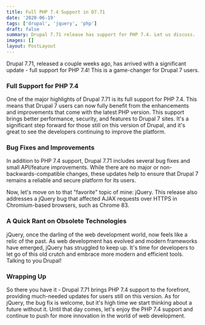 ```yaml
---
title: Full PHP 7.4 Support in D7.71
date: '2020-06-19'
tags: ['drupal', 'jquery', 'php']
draft: false
summary: Drupal 7.71 release has support for PHP 7.4. Let us discuss.
images: []
layout: PostLayout
---
```


Drupal 7.71, released a couple weeks ago, has arrived with a significant update - full support for PHP 7.4! This is a game-changer for Drupal 7 users.

### Full Support for PHP 7.4

One of the major highlights of Drupal 7.71 is its full support for PHP 7.4. This means that Drupal 7 users can now fully benefit from the enhancements and improvements that come with the latest PHP version. This support brings better performance, security, and features to Drupal 7 sites. It's a significant step forward for those still on this version of Drupal, and it's great to see the developers continuing to improve the platform.

### Bug Fixes and Improvements

In addition to PHP 7.4 support, Drupal 7.71 includes several bug fixes and small API/feature improvements. While there are no major or non-backwards-compatible changes, these updates help to ensure that Drupal 7 remains a reliable and secure platform for its users.

Now, let's move on to that "favorite" topic of mine: jQuery. This release also addresses a jQuery bug that affected AJAX requests over HTTPS in Chromium-based browsers, such as Chrome 83.

### A Quick Rant on Obsolete Technologies

jQuery, once the darling of the web development world, now feels like a relic of the past. As web development has evolved and modern frameworks have emerged, jQuery has struggled to keep up. It's time for developers to let go of this old crutch and embrace more modern and efficient tools. Talking to you Drupal!

### Wrapping Up

So there you have it - Drupal 7.71 brings PHP 7.4 support to the forefront, providing much-needed updates for users still on this version. As for jQuery, the bug fix is welcome, but it's high time we start thinking about a future without it. Until that day comes, let's enjoy the PHP 7.4 support and continue to push for more innovation in the world of web development.
